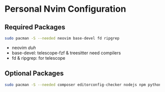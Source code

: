 # Personal Nvim Configuration

## Required Packages

```bash
sudo pacman -S --needed neovim base-devel fd ripgrep
```

- neovim _duh_
- base-devel: telescope-fzf & treesitter need compilers
- fd & ripgrep: for telescope

## Optional Packages

```bash
sudo pacman -S --needed composer editorconfig-checker nodejs npm python-pip
```
